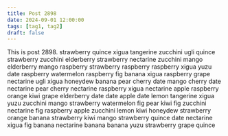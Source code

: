 ```yaml
---
title: Post 2898
date: 2024-09-01 12:00:00
tags: [tag1, tag2]
draft: false
---
```

This is post 2898.
strawberry
quince
xigua
tangerine
zucchini
ugli
quince
strawberry
zucchini
elderberry
strawberry
nectarine
zucchini
mango
elderberry
mango
raspberry
strawberry
raspberry
raspberry
xigua
yuzu
date
raspberry
watermelon
raspberry
fig
banana
xigua
raspberry
grape
nectarine
ugli
xigua
honeydew
banana
pear
cherry
date
mango
cherry
date
nectarine
pear
cherry
nectarine
raspberry
xigua
nectarine
apple
raspberry
orange
kiwi
grape
elderberry
date
date
apple
date
lemon
tangerine
xigua
yuzu
zucchini
mango
strawberry
watermelon
fig
pear
kiwi
fig
zucchini
nectarine
fig
raspberry
apple
zucchini
lemon
kiwi
honeydew
strawberry
orange
banana
strawberry
kiwi
mango
strawberry
quince
date
nectarine
xigua
fig
banana
nectarine
banana
banana
yuzu
strawberry
grape
quince
